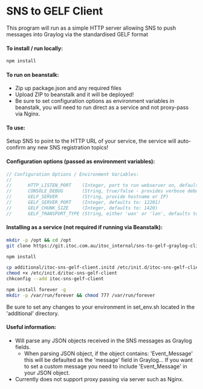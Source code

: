 SNS to GELF Client
================

This program will run as a simple HTTP server allowing SNS to push messages into Graylog via the standardised GELF format

#### To install / run locally:

```bash
npm install
```

#### To run on beanstalk:
- Zip up package.json and any required files
- Upload ZIP to beanstalk and it will be deployed!
- Be sure to set configuration options as environment variables in beanstalk, you will need to run direct as a service and not proxy-pass via Nginx.

#### To use:
Setup SNS to point to the HTTP URL of your service, the service will auto-confirm any new SNS registration topics!

#### Configuration options (passed as environment variables):

```javascript
// Configuration Options / Environment Variables:
//
//      HTTP_LISTEN_PORT    (Integer, port to run webserver on, defaults to 9000)
//      CONSOLE_DEBUG       (String, true/false - provides verbose debugging)
//      GELF_SERVER         (String, provide hostname or IP)
//      GELF_SERVER_PORT    (Integer, defaults to: 12201)
//      GELF_CHUNK_SIZE     (Integer, defaults to: 1420)
//      GELF_TRANSPORT_TYPE (String, either 'wan' or 'lan', defaults to 'wan')
```

#### Installing as a service (not required if running via Beanstalk):

```bash
mkdir -p /opt && cd /opt
git clone https://git.itoc.com.au/itoc_internal/sns-to-gelf-graylog-client.git

npm install

cp additional/itoc-sns-gelf-client.initd /etc/init.d/itoc-sns-gelf-client
chmod +x /etc/init.d/itoc-sns-gelf-client
chkconfig --add itoc-sns-gelf-client

npm install forever -g
mkdir -p /var/run/forever && chmod 777 /var/run/forever
```

Be sure to set any changes to your environment in set_env.sh located in the 'additional' directory.

#### Useful information:

- Will parse any JSON objects received in the SNS messages as Graylog fields.
    - When parsing JSON object, if the object contains: 'Event_Message' this will be defaulted as the 'message' field in Graylog... If you want to set a custom message you need to include 'Event_Message' in your JSON object.
- Currently does not support proxy passing via server such as Nginx.

